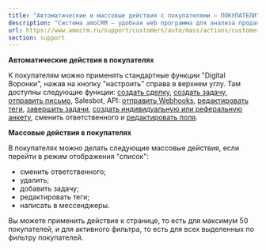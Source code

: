 ```yaml
---
title: "Автоматические и массовые действия с покупателями — ПОКУПАТЕЛИ"
description: "Система amoCRM – удобная web программа для анализа продаж, доступная в режиме online из любой точки мира! Подробности узнавайте по указанным на сайте телефонам в Москве."
url: https://www.amocrm.ru/support/customers/auto/mass/actions/customers
section: support
---
```


**Автоматические действия в покупателях**

К покупателям можно применять стандартные функции "Digital Воронки", нажав на кнопку "настроить" справа в верхнем углу. Там доступны следующие функции: [создать сделку](https://www.amocrm.ru/support/digitalpipeline/trigger_creating_lead), [создать задачу](https://www.amocrm.ru/support/digitalpipeline/task_creation_trigger), [отправить письмо](https://www.amocrm.ru/support/digitalpipeline/trigger_sending_letter), Salesbot, API: [отправить Webhooks](https://www.amocrm.ru/support/digitalpipeline/trigger_webhook), [редактировать теги](https://www.amocrm.ru/support/digitalpipeline/trigger_edit_tag), [завершить задачи](https://www.amocrm.ru/support/digitalpipeline/trigger_close_task), [создать индивидуальную или реферальную анкету](https://www.amocrm.ru/support/digitalpipeline/individual_app_form), сменить ответственного и [редактировать поля](https://www.amocrm.ru/support/digitalpipeline/trigger_edit_field).

**Массовые действия в покупателях**

В покупателях можно делать следующие массовые действия, если перейти в режим отображения "список":

- сменить ответственного;
- удалить;
- добавить задачу;
- редактировать теги;
- написать в мессенджеры.

Вы можете применить действие к странице, то есть для максимум 50 покупателей, и для активного фильтра, то есть для всех выделенных по фильтру покупателей.